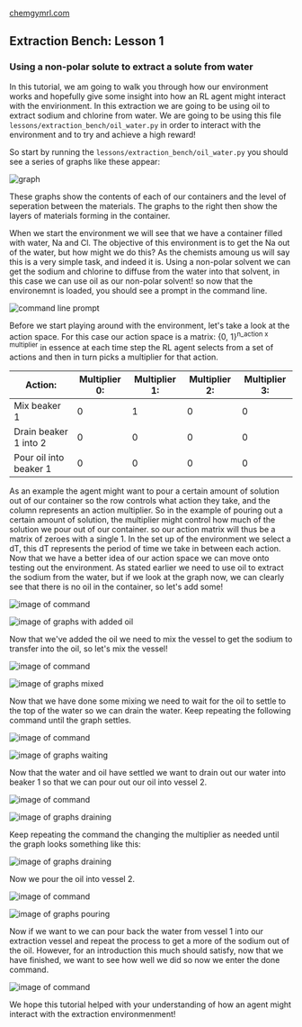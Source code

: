 [chemgymrl.com](https://chemgymrl.com/)

## Extraction Bench: Lesson 1
### Using a non-polar solute to extract a solute from water

In this tutorial, we am going to walk you through how our environment works and hopefully give some insight into how an
RL agent might interact with the envirionment. In this extraction we are going to be using oil to extract sodium and
chlorine from water. We are going to be using this file `lessons/extraction_bench/oil_water.py` in order to interact
with the environment and to try and achieve a high reward!

So start by running the `lessons/extraction_bench/oil_water.py` you should see a series of graphs like these appear:

![graph](../tutorial_figures/extraction-lesson-1/oil_and_water_0.png)

These graphs show the contents of each of our containers and the level of seperation between the materials. The graphs
to the right then show the layers of materials forming in the container.

When we start the environment we will see that we have a container filled with water, Na and Cl. The objective of this
environment is to get the Na out of the water, but how might we do this? As the chemists amoung us will say this is a
very simple task, and indeed it is. Using a non-polar solvent we can get the sodium and chlorine to diffuse from the
water into that solvent, in this case we can use oil as our non-polar solvent! so now that the environemnt is loaded,
you should see a prompt in the command line. 

![command line prompt](../tutorial_figures/extraction-lesson-1/oil_water_console_0.png)

Before we start playing around with the environment, let's take a look at
the action space. For this case our action space is a matrix: {0, 1}<sup>n_action x multiplier</sup> in essence at each
time step the RL agent selects from a set of actions and then in turn picks a multiplier for that action. 

| Action:                | Multiplier 0: | Multiplier 1: | Multiplier 2: | Multiplier 3: |
|------------------------|---------------|---------------|---------------|---------------|
| Mix beaker 1           | 0             | 1             | 0             | 0             |
| Drain beaker 1 into 2  | 0             | 0             | 0             | 0             |
| Pour oil into beaker 1 | 0             | 0             | 0             | 0             |

As an example the agent might want to pour a certain amount of solution out of our container so the row controls what action they take,
and the column represents an action multiplier. So in the example of pouring out a certain amount of solution, the
multiplier might control how much of the solution we pour out of our container. so our action matrix will thus be a
matrix of zeroes with a single 1. In the set up of the environment we select a dT, this dT represents the period of time
we take in between each action. Now that we have a better idea of our action space we can move onto testing out the
environment. As stated earlier we need to use oil to extract the sodium from the water, but if we look at the graph now,
we can clearly see that there is no oil in the container, so let's add some!

![image of command](../tutorial_figures/extraction-lesson-1/oil_water_console_1.png)

![image of graphs with added oil](../tutorial_figures/extraction-lesson-1/oil_and_water_1.png)

Now that we've added the oil we need to mix the vessel to get the sodium to transfer into the oil, so let's mix the
vessel!

![image of command](../tutorial_figures/extraction-lesson-1/oil_water_console_2.png)

![image of graphs mixed](../tutorial_figures/extraction-lesson-1/oil_and_water_2.png)

Now that we have done some mixing we need to wait for the oil to settle to the top of the water so we can drain the
water. Keep repeating the following command until the graph settles.

![image of command](../tutorial_figures/extraction-lesson-1/oil_water_console_3.png)

![image of graphs waiting ](../tutorial_figures/extraction-lesson-1/oil_and_water_3.png)

Now that the water and oil have settled we want to drain out our water into beaker 1 so that we can pour out our oil
into vessel 2.

![image of command](../tutorial_figures/extraction-lesson-1/oil_water_console_4.png)

![image of graphs draining](../tutorial_figures/extraction-lesson-1/oil_water_4.png)

Keep repeating the command the changing the multiplier as needed until the graph looks something like this:

![image of graphs draining](../tutorial_figures/extraction-lesson-1/oil_water_5.png)

Now we pour the oil into vessel 2.

![image of command](../tutorial_figures/extraction-lesson-1/oil_water_console_5.png)

![image of graphs pouring](../tutorial_figures/extraction-lesson-1/tutorial/oil_water_6.png)

Now if we want to we can pour back the water from vessel 1 into our extraction vessel and repeat the process to get a
more of the sodium out of the oil. However, for an introduction this much should satisfy, now that we have finished,
we want to see how well we did so now we enter the done command.

![image of command](../tutorial_figures/extraction-lesson-1/oil_water_console_7.png)

We hope this tutorial helped with your understanding of how an agent might interact with the extraction environmenment!